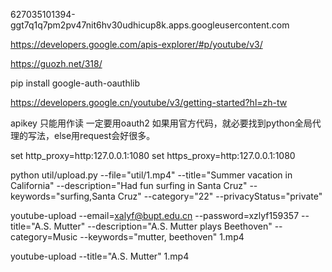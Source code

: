627035101394-ggt7q1q7pm2pv47nit6hv30udhicup8k.apps.googleusercontent.com


https://developers.google.com/apis-explorer/#p/youtube/v3/

https://guozh.net/318/

pip install google-auth-oauthlib

https://developers.google.cn/youtube/v3/getting-started?hl=zh-tw

apikey 只能用作读
一定要用oauth2
如果用官方代码，就必要找到python全局代理的写法，else用request会好很多。

set http_proxy=http:127.0.0.1:1080
set https_proxy=http:127.0.0.1:1080

python util/upload.py --file="util/1.mp4" --title="Summer vacation in California" --description="Had fun surfing in Santa Cruz" --keywords="surfing,Santa Cruz" --category="22" --privacyStatus="private"

youtube-upload --email=xalyf@bupt.edu.cn --password=xzlyf159357 --title="A.S. Mutter" --description="A.S. Mutter plays Beethoven" --category=Music --keywords="mutter, beethoven" 1.mp4

youtube-upload --title="A.S. Mutter" 1.mp4